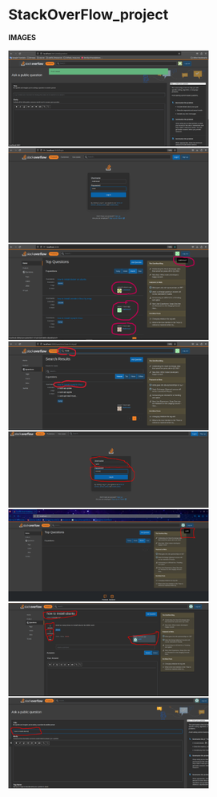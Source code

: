 # StackOverFlow_project

#### IMAGES

<img src="/demo/images/1.png" width=400px /><img src="/demo/images/2.png" width=400px />
<img src="/demo/images/3.png" width=400px /><img src="/demo/images/4.png" width=400px />
<img src="/demo/images/5.png" width=400px /><img src="/demo/images/6.png" width=400px />
<img src="/demo/images/7.png" width=400px /><img src="/demo/images/8.png" width=400px />
